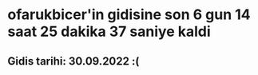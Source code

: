 # ofarukbicer'in gidisine son 6 gun 14 saat 25 dakika 37 saniye kaldi

## Gidis tarihi: 30.09.2022 :(